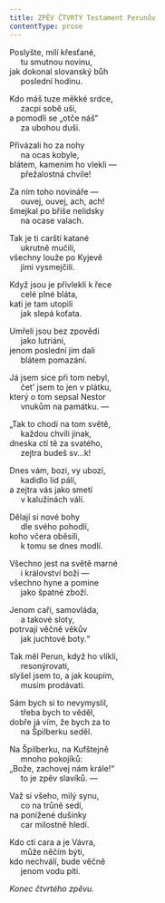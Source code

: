 ```yaml
---
title: ZPĚV ČTVRTÝ Testament Perunův
contentType: prose
---
```


Poslyšte, milí křesťané,  
     tu smutnou novinu,  
jak dokonal slovanský bůh  
     poslední hodinu.

  

Kdo máš tuze měkké srdce,  
     zacpi sobě uši,  
a pomodli se „otče náš“  
     za ubohou duši.

  

Přivázali ho za nohy  
     na ocas kobyle,  
blátem, kamením ho vlekli —  
     přežalostná chvíle!

  

Za ním toho novináře —  
     ouvej, ouvej, ach, ach!  
šmejkal po břiše nelidsky  
     na ocase valach.

  

Tak je ti carští katané  
     ukrutně mučili,  
všechny louže po Kyjevě  
     jimi vysmejčili.

  

Když jsou je přivlekli k řece  
     celé plné bláta,  
kati je tam utopili  
     jak slepá koťata.

  

Umřeli jsou bez zpovědi  
     jako lutriáni,  
jenom poslední jim dali  
     blátem pomazání.

  

Já jsem sice při tom nebyl,  
     čet’ jsem to jen v plátku,  
který o tom sepsal Nestor  
     vnukům na památku. —

  

„Tak to chodí na tom světě,  
     každou chvíli jinak,  
dneska ctí tě za svatého,  
     zejtra budeš sv…k!

  

Dnes vám, bozi, vy ubozí,  
     kadidlo lid pálí,  
a zejtra vás jako smetí  
     v kalužinách válí.

  

Dělají si nové bohy  
     dle svého pohodlí,  
koho včera oběsili,  
     k tomu se dnes modlí.

  

Všechno jest na světě marné  
     i království boží —  
všechno hyne a pomine  
     jako špatné zboží.

  

Jenom caři, samovláda,  
     a takové sloty,  
potrvají věčně věkův  
     jak juchtové boty.“

  

Tak měl Perun, když ho vlíkli,  
     resonýrovati,  
slyšel jsem to, a jak koupím,  
     musím prodávati.

  

Sám bych si to nevymyslil,  
     třeba bych to věděl,  
dobře já vím, že bych za to  
     na Špilberku seděl.

  

Na Špilberku, na Kufštejně  
     mnoho pokojíků:  
„Bože, zachovej nám krále!“  
     to je zpěv slavíků. —

  

Važ si všeho, milý synu,  
     co na trůně sedí,  
na ponížené dušinky  
     car milostně hledí.

  

Kdo ctí cara a je Vávra,  
     může něčím býti,  
kdo nechválí, bude věčně  
     jenom vodu píti.

  

_Konec čtvrtého zpěvu._
